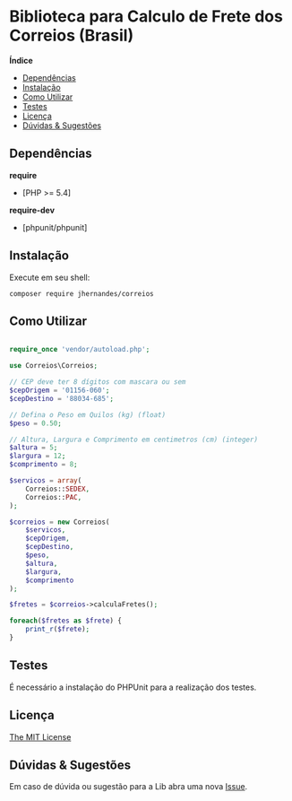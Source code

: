 # Biblioteca para Calculo de Frete dos Correios (Brasil)

**Índice**

- [Dependências](#dependências)
- [Instalação](#instalação)
- [Como Utilizar](#como-utilizar)
- [Testes](#testes)
- [Licença](#licença)
- [Dúvidas & Sugestões](#duvidas-&-sugestões)

## Dependências

**require**
 - [PHP >= 5.4]

**require-dev**
 - [phpunit/phpunit]

## Instalação

Execute em seu shell:

    composer require jhernandes/correios

## Como Utilizar

```php

require_once 'vendor/autoload.php';

use Correios\Correios;

// CEP deve ter 8 dígitos com mascara ou sem
$cepOrigem = '01156-060';
$cepDestino = '88034-685';

// Defina o Peso em Quilos (kg) (float)
$peso = 0.50;

// Altura, Largura e Comprimento em centimetros (cm) (integer)
$altura = 5;
$largura = 12;
$comprimento = 8;

$servicos = array(
    Correios::SEDEX,
    Correios::PAC,
);

$correios = new Correios(
    $servicos,
    $cepOrigem,
    $cepDestino,
    $peso,
    $altura,
    $largura,
    $comprimento
);

$fretes = $correios->calculaFretes();

foreach($fretes as $frete) {
    print_r($frete);
}
```

## Testes

É necessário a instalação do PHPUnit para a realização dos testes.

## Licença
[The MIT License](https://github.com/jhernandes/correios/blob/master/LICENSE)

## Dúvidas & Sugestões

Em caso de dúvida ou sugestão para a Lib abra uma nova [Issue](https://github.com/jhernandes/correios/issues).
